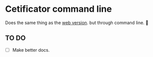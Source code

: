 # Cetificator command line

Does the same thing as the [web version](https://github.com/PhuyalGaurav/certificator). but through command line. 🤯

## TO DO

- [ ] Make better docs.
